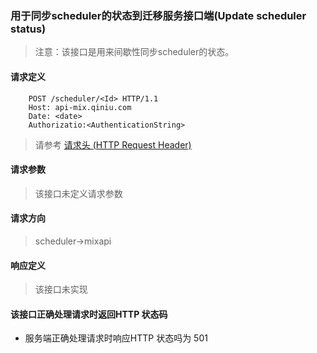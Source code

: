 ### 用于同步scheduler的状态到迁移服务接口端(Update scheduler status)

> 注意：该接口是用来间歇性同步scheduler的状态。

#### 请求定义
```
    POST /scheduler/<Id> HTTP/1.1
    Host: api-mix.qiniu.com
    Date: <date>
    Authorizatio:<AuthenticationString>
```

> 请参考 [请求头 (HTTP Request Header)](request.md)

#### 请求参数
> 该接口未定义请求参数

#### 请求方向

> scheduler->mixapi

#### 响应定义

>该接口未实现

#### 该接口正确处理请求时返回HTTP 状态码

- 服务端正确处理请求时响应HTTP 状态吗为 501


